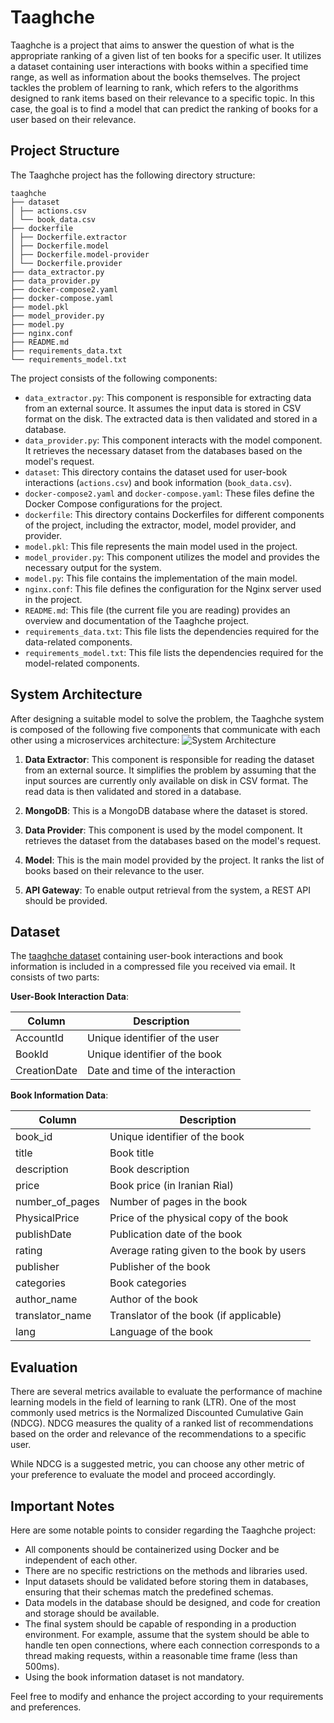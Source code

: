 # Taaghche

Taaghche is a project that aims to answer the question of what is the appropriate ranking of a given list of ten books for a specific user. It utilizes a dataset containing user interactions with books within a specified time range, as well as information about the books themselves. The project tackles the problem of learning to rank, which refers to the algorithms designed to rank items based on their relevance to a specific topic. In this case, the goal is to find a model that can predict the ranking of books for a user based on their relevance.

## Project Structure

The Taaghche project has the following directory structure:

```
taaghche
├── dataset
│ ├── actions.csv
│ └── book_data.csv
├── dockerfile
│ ├── Dockerfile.extractor
│ ├── Dockerfile.model
│ ├── Dockerfile.model-provider
│ └── Dockerfile.provider
├── data_extractor.py
├── data_provider.py
├── docker-compose2.yaml
├── docker-compose.yaml
├── model.pkl
├── model_provider.py
├── model.py
├── nginx.conf
├── README.md
├── requirements_data.txt
└── requirements_model.txt
```

The project consists of the following components:

- `data_extractor.py`: This component is responsible for extracting data from an external source. It assumes the input data is stored in CSV format on the disk. The extracted data is then validated and stored in a database.
- `data_provider.py`: This component interacts with the model component. It retrieves the necessary dataset from the databases based on the model's request.
- `dataset`: This directory contains the dataset used for user-book interactions (`actions.csv`) and book information (`book_data.csv`).
- `docker-compose2.yaml` and `docker-compose.yaml`: These files define the Docker Compose configurations for the project.
- `dockerfile`: This directory contains Dockerfiles for different components of the project, including the extractor, model, model provider, and provider.
- `model.pkl`: This file represents the main model used in the project.
- `model_provider.py`: This component utilizes the model and provides the necessary output for the system.
- `model.py`: This file contains the implementation of the main model.
- `nginx.conf`: This file defines the configuration for the Nginx server used in the project.
- `README.md`: This file (the current file you are reading) provides an overview and documentation of the Taaghche project.
- `requirements_data.txt`: This file lists the dependencies required for the data-related components.
- `requirements_model.txt`: This file lists the dependencies required for the model-related components.

## System Architecture

After designing a suitable model to solve the problem, the Taaghche system is composed of the following five components that communicate with each other using a microservices architecture:
![System Architecture](https://drive.google.com/uc?export=view&id=1ZeCfRpV3evpP5PWflwOMbspkoGNdbUe4)

1. **Data Extractor**: This component is responsible for reading the dataset from an external source. It simplifies the problem by assuming that the input sources are currently only available on disk in CSV format. The read data is then validated and stored in a database.

2. **MongoDB**: This is a MongoDB database where the dataset is stored.

3. **Data Provider**: This component is used by the model component. It retrieves the dataset from the databases based on the model's request.

4. **Model**: This is the main model provided by the project. It ranks the list of books based on their relevance to the user.

5. **API Gateway**: To enable output retrieval from the system, a REST API should be provided.

## Dataset

The [taaghche dataset](https://drive.google.com/file/d/1fZVfkDyBiFLh4jxdf24ZGBS5lH1UUp3y/view?usp=sharing) containing user-book interactions and book information is included in a compressed file you received via email. It consists of two parts:



**User-Book Interaction Data**:

| Column      | Description                        |
|-------------|------------------------------------|
| AccountId   | Unique identifier of the user       |
| BookId      | Unique identifier of the book       |
| CreationDate| Date and time of the interaction    |

**Book Information Data**:

| Column           | Description                              |
|------------------|------------------------------------------|
| book_id          | Unique identifier of the book             |
| title            | Book title                               |
| description      | Book description                         |
| price            | Book price (in Iranian Rial)              |
| number_of_pages  | Number of pages in the book               |
| PhysicalPrice    | Price of the physical copy of the book    |
| publishDate      | Publication date of the book              |
| rating           | Average rating given to the book by users |
| publisher        | Publisher of the book                     |
| categories       | Book categories                          |
| author_name      | Author of the book                        |
| translator_name  | Translator of the book (if applicable)    |
| lang             | Language of the book                      |

## Evaluation

There are several metrics available to evaluate the performance of machine learning models in the field of learning to rank (LTR). One of the most commonly used metrics is the Normalized Discounted Cumulative Gain (NDCG). NDCG measures the quality of a ranked list of recommendations based on the order and relevance of the recommendations to a specific user.

While NDCG is a suggested metric, you can choose any other metric of your preference to evaluate the model and proceed accordingly.

## Important Notes

Here are some notable points to consider regarding the Taaghche project:

- All components should be containerized using Docker and be independent of each other.
- There are no specific restrictions on the methods and libraries used.
- Input datasets should be validated before storing them in databases, ensuring that their schemas match the predefined schemas.
- Data models in the database should be designed, and code for creation and storage should be available.
- The final system should be capable of responding in a production environment. For example, assume that the system should be able to handle ten open connections, where each connection corresponds to a thread making requests, within a reasonable time frame (less than 500ms).
- Using the book information dataset is not mandatory.

Feel free to modify and enhance the project according to your requirements and preferences.
